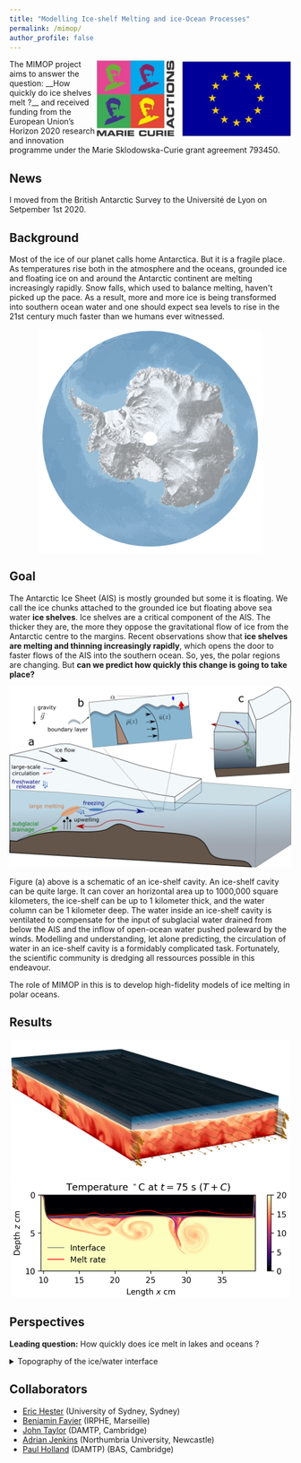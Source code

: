 ```yaml
---
title: "Modelling Ice-shelf Melting and ice-Ocean Processes"
permalink: /mimop/
author_profile: false
---
```


<img src="/images/logo20marie20curie20actions.jpg" alt="drawing" width="350" align="right">
The MIMOP project aims to answer the question:  
__How quickly do ice shelves melt ?__  
and received funding from the European Union’s Horizon 2020 research and innovation programme under the Marie
Sklodowska-Curie grant agreement 793450.

## News

I moved from the British Antarctic Survey to the Université de Lyon on Setpember 1st 2020. 

## Background

Most of the ice of our planet calls home Antarctica. But it is a fragile place. As temperatures rise both in the atmosphere and the oceans, grounded ice and floating ice on and around the Antarctic continent are melting increasingly rapidly. Snow falls, which used to balance melting, haven't picked up the pace. As a result, more and more ice is being transformed into southern ocean water and one should expect sea levels to rise in the 21st century much faster than we humans ever witnessed. 

<center><img src="/images/Antarctica_in_3D_credit_esa_lowres.png" align="top" width="400"/></center>

## Goal

The Antarctic Ice Sheet (AIS) is mostly grounded but some it is floating. We call the ice chunks attached to the grounded ice but floating above sea water **ice shelves**. Ice shelves are a critical component of the AIS. The thicker they are, the more they oppose the gravitational flow of ice from the Antarctic centre to the margins. Recent observations show that **ice shelves are melting and thinning increasingly rapidly**, which opens the door to faster flows of the AIS into the southern ocean. So, yes, the polar regions are changing. But **can we predict how quickly this change is going to take place?**  

<center><img src="/images/mimop_cavity_physics_scheme.png" alt="drawing" width="600"/></center>

Figure (a) above is a schematic of an ice-shelf cavity. An ice-shelf cavity can be quite large. It can cover an horizontal area up to 1000,000 square kilometers, the ice-shelf can be up to 1 kilometer thick, and the water column can be 1 kilometer deep. The water inside an ice-shelf cavity is ventilated to compensate for the input of subglacial water drained from below the AIS and the inflow of open-ocean water pushed poleward by the winds. Modelling and understanding, let alone predicting, the circulation of water in an ice-shelf cavity is a formidably complicated task. Fortunately, the scientific community is dredging all ressources possible in this endeavour.  

The role of MIMOP in this is to develop high-fidelity models of ice melting in polar oceans. 

## Results

<center><img src="/images/graphical_abstract.jpg" alt="drawing" width="500"/></center>

<center><img src="/images/eric_prf_dns.png" alt="drawing" width="500"/></center>

## Perspectives


**Leading question:** How quickly does ice melt in lakes and oceans ?

<details>
<summary>Topography of the ice/water interface</summary>
 
* Is the ice/water interface naturally smooth or rough ?
* How does interface topography change ice melting ?
 
</details>

## Collaborators
- [Eric Hester](https://www.maths.usyd.edu.au/u/erich/) (University of Sydney, Sydney)
- [Benjamin Favier](https://sites.google.com/site/bfavierhome/) (IRPHE, Marseille)
- [John Taylor](http://www.damtp.cam.ac.uk/user/jrt51/) (DAMTP, Cambridge)
- [Adrian Jenkins](https://www.northumbria.ac.uk/about-us/our-staff/j/adrian-jenkins/) (Northumbria University, Newcastle) 
- [Paul Holland](https://www.bas.ac.uk/profile/pahol/) (DAMTP) (BAS, Cambridge)
